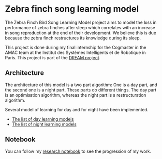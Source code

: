 # Zebra finch song learning model


The Zebra Finch Bird Song Learning Model project aims to model the loss in performance of zebra finches after sleep which correlates with an increase in song reproduction at the end of their development. We believe this is due because the zebra finch restructures its knowledge during its sleep.

This project is done during my final internship for the Cogmaster in the AMAC team at the Institut des Systèmes Intelligents et de Robotique in Paris. This project is part of the [DREAM project][1].

## Architecture

The architecture of this model is a two part algorithm: One is a day part, and the second one is a night part. These parts do different things. The day part is an optimisation algorithm, whereas the night part is a restructuration algorithm.

Several model of learning for day and for night have been implemented.

- [The list of day learning models][DLML]
- [The list of night learning models][NDML] 


## Notebook

You can follow my [research notebook](https://osf.io/ja8k9/wiki/Notebook/) to see the progression of my work.

[1]: http://robotsthatdream.eu
[DLML]: https://osf.io/ja8k9/wiki/Day%20Learning%20Models%20List/
[NDML]: https://osf.io/ja8k9/wiki/Night%20Learning%20Models%20List/
